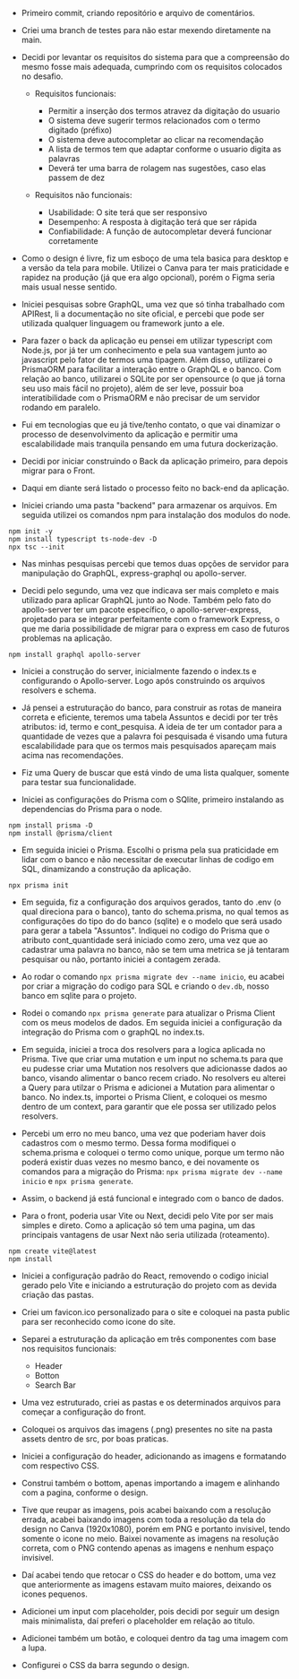 - Primeiro commit, criando repositório e arquivo de comentários.

- Criei uma branch de testes para não estar mexendo diretamente na main.

- Decidi  por levantar os requisitos do sistema para que a compreensão do mesmo fosse mais adequada, cumprindo com os requisitos colocados no desafio.

    - Requisitos funcionais: 
        - Permitir a inserção dos termos atravez da digitação do usuario
        - O sistema deve sugerir termos relacionados com o termo digitado (préfixo) 
        - O sistema deve autocompletar ao clicar na recomendação
        - A lista de termos tem que adaptar conforme o usuario digita as palavras
        - Deverá ter uma barra de rolagem nas sugestões, caso elas passem de dez
    
    - Requisitos não funcionais:
        - Usabilidade: O site terá que ser responsivo
        - Desempenho: A resposta à digitação terá que ser rápida
        - Confiabilidade: A função de autocompletar deverá funcionar corretamente

- Como o design é livre, fiz um esboço de uma tela basica para desktop e a versão da tela para mobile. Utilizei o Canva para ter mais praticidade e rapidez na produção (já que era algo opcional), porém o Figma seria mais usual nesse sentido.

- Iniciei pesquisas sobre GraphQL, uma vez que só tinha trabalhado com APIRest, li a documentação no site oficial, e percebi que pode ser utilizada qualquer linguagem ou framework junto a ele.

- Para fazer o back da aplicação eu pensei em utilizar typescript com Node.js, por já ter um conhecimento e pela sua vantagem junto ao javascript pelo fator de termos uma tipagem. Além disso, utilizarei o PrismaORM para facilitar a interação entre o GraphQL e o banco. Com relação ao banco, utilizarei o SQLite por ser opensource (o que já torna seu uso mais fácil no projeto), além de ser leve, possuir boa interatibilidade com o PrismaORM e não precisar de um servidor rodando em paralelo.

- Fui em tecnologias que eu já tive/tenho contato, o que vai dinamizar o processo de desenvolvimento da aplicação e permitir uma escalabilidade mais tranquila pensando em uma futura dockerização.

- Decidi por iniciar construindo o Back da aplicação primeiro, para depois migrar para o Front.


- Daqui em diante será listado o processo feito no back-end da aplicação.

- Iniciei criando uma pasta "backend" para armazenar os arquivos. Em seguida utilizei os comandos npm para instalação dos modulos do node.

```
npm init -y
npm install typescript ts-node-dev -D
npx tsc --init
```

- Nas minhas pesquisas percebi que temos duas opções de servidor para manipulação do GraphQL, express-graphql ou apollo-server.

- Decidi pelo segundo, uma vez que indicava ser mais completo e mais utilizado para aplicar GraphQL junto ao Node. Também pelo fato do apollo-server ter um pacote específico, o apollo-server-express, projetado para se integrar perfeitamente com o framework Express, o que me daria possibilidade de migrar para o express em caso de futuros problemas na aplicação.

```
npm install graphql apollo-server
```

- Iniciei a construção do server, inicialmente fazendo o index.ts e configurando o Apollo-server. Logo após construindo os arquivos resolvers e schema.

- Já pensei a estruturação do banco, para construir as rotas de maneira correta e eficiente, teremos uma tabela Assuntos e decidi por ter três atributos: id, termo e cont_pesquisa. A ideia de ter um contador para a quantidade de vezes que a palavra foi pesquisada é visando uma futura escalabilidade para que os termos mais pesquisados apareçam mais acima nas recomendações.

- Fiz uma Query de buscar que está vindo de uma lista qualquer, somente para testar sua funcionalidade.

- Iniciei as configurações do Prisma com o SQlite, primeiro instalando as dependencias do Prisma para o node.

```
npm install prisma -D
npm install @prisma/client
```

- Em seguida iniciei o Prisma. Escolhi o prisma pela sua praticidade em lidar com o banco e não necessitar de executar linhas de codigo em  SQL, dinamizando a construção da aplicação.

```
npx prisma init
```

- Em seguida, fiz a configuração dos arquivos gerados, tanto do .env (o qual direciona para o banco), tanto do schema.prisma, no qual temos as configurações do tipo do do banco (sqlite) e o modelo que será usado para gerar a tabela "Assuntos". Indiquei no codigo do Prisma que o atributo cont_quantidade será iniciado como zero, uma vez que ao cadastrar uma palavra no banco, não se tem uma metrica se já tentaram pesquisar ou não, portanto iniciei a contagem zerada.

- Ao rodar o comando ```npx prisma migrate dev --name inicio```, eu acabei por criar a migração do codigo para SQL e criando o ```dev.db```, nosso banco em sqlite para o projeto.

- Rodei o comando ```npx prisma generate``` para atualizar o Prisma Client com os meus modelos de dados. Em seguida iniciei a configuração da integração do Prisma com o graphQL no index.ts.

- Em seguida, iniciei a troca dos resolvers para a logica aplicada no Prisma. Tive que criar uma mutation e um input no schema.ts para que eu pudesse criar uma Mutation nos resolvers que adicionasse dados ao banco, visando alimentar o banco recem criado. No resolvers eu alterei a Query para utilzar o Prisma e adicionei a Mutation para alimentar o banco. No index.ts, importei o Prisma Client, e coloquei os mesmo dentro de um context, para garantir que ele possa ser utilizado pelos resolvers.

- Percebi um erro no meu banco, uma vez que poderiam haver dois cadastros com o mesmo termo. Dessa forma modifiquei o schema.prisma e coloquei o termo como unique, porque um termo não poderá existir duas vezes no mesmo banco, e dei novamente os comandos para a migração do Prisma: ```npx prisma migrate dev --name inicio``` e ```npx prisma generate```.

- Assim, o backend já está funcional e integrado com o banco de dados.

- Para o front, poderia usar Vite ou Next, decidi pelo Vite por ser mais simples e direto. Como a aplicação só tem uma pagina, um das principais vantagens de usar Next não seria utilizada (roteamento).

```
npm create vite@latest
npm install
```

- Iniciei a configuração padrão do React, removendo o codigo inicial gerado pelo Vite e iniciando a estruturação do projeto com as devida criação das pastas.

- Criei um favicon.ico personalizado para o site e coloquei na pasta public para ser reconhecido como icone do site.

- Separei a estruturação da aplicação em três componentes com base nos requisitos funcionais:

    - Header
    - Botton
    - Search Bar

- Uma vez estruturado, criei as pastas e os determinados arquivos para começar a configuração do front.

- Coloquei os arquivos das imagens (.png) presentes no site na pasta assets dentro de src, por boas praticas.

- Iniciei a configuração do header, adicionando as imagens e formatando com respectivo CSS.

- Construi também o bottom, apenas importando a imagem e alinhando com a pagina, conforme o design.

- Tive que reupar as imagens, pois acabei baixando com a resolução errada, acabei baixando imagens com toda a resolução da tela do design no Canva (1920x1080), porém em PNG e portanto invisivel, tendo somente o icone no meio. Baixei novamente as imagens na resolução correta, com o PNG contendo apenas as imagens e nenhum espaço invisivel.

- Daí acabei tendo que retocar o CSS do header e do bottom, uma vez que anteriormente as imagens estavam muito maiores, deixando os icones pequenos.

- Adicionei um input com placeholder, pois decidi por seguir um design mais minimalista, daí preferi o placeholder em relação ao titulo.

- Adicionei também um botão, e coloquei dentro da tag uma imagem com a lupa.

- Configurei o CSS da barra segundo o design.